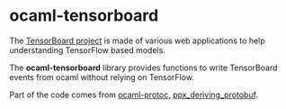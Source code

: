 # ocaml-tensorboard

The [TensorBoard project](https://www.tensorflow.org/how_tos/summaries_and_tensorboard/)
is made of various web applications to help understanding TensorFlow based models.

The __ocaml-tensorboard__ library provides functions to write TensorBoard
events from ocaml without relying on TensorFlow.

Part of the code comes from [ocaml-protoc](https://github.com/mransan/ocaml-protoc),
[ppx_deriving_protobuf](https://github.com/ocaml-ppx/ppx_deriving_protobuf).

